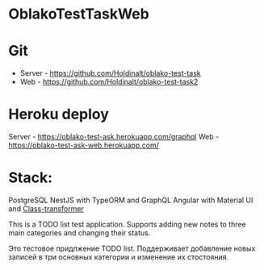 # OblakoTestTaskWeb

# Git
+ Server - https://github.com/Holdinalt/oblako-test-task
+ Web - https://github.com/Holdinalt/oblako-test-task2

# Heroku deploy
Server - https://oblako-test-ask.herokuapp.com/graphql
Web - https://oblako-test-ask-web.herokuapp.com/

# Stack:
PostgreSQL
NestJS with TypeORM and GraphQL
Angular with Material UI and [Class-transformer](https://github.com/typestack/class-transformer)

This is a TODO list test application. Supports adding new notes to three main categories and changing their status.

Это тестовое придлжение TODO list. Поддерживает добавление новых записей в три основных категории и изменение их стостояния.
